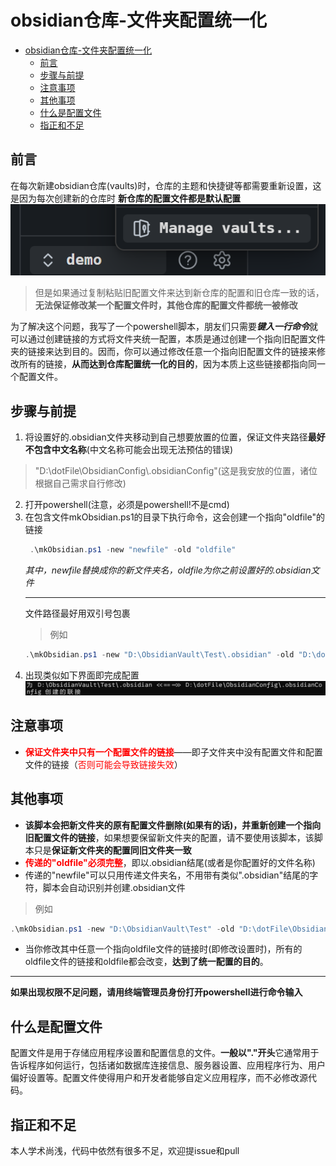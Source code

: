 # obsidian仓库-文件夹配置统一化
- [obsidian仓库-文件夹配置统一化](#obsidian仓库-文件夹配置统一化)
  - [前言](#前言)
  - [步骤与前提](#步骤与前提)
  - [注意事项](#注意事项)
  - [其他事项](#其他事项)
  - [什么是配置文件](#什么是配置文件)
  - [指正和不足](#指正和不足)

## 前言
在每次新建obsidian仓库(vaults)时，仓库的主题和快捷键等都需要重新设置，这是因为每次创建新的仓库时
**新仓库的配置文件都是默认配置**
![alt text](assets/image1.png)
> 但是如果通过复制粘贴旧配置文件来达到新仓库的配置和旧仓库一致的话，**无法保证修改某一个配置文件时，其他仓库的配置文件都统一被修改**

为了解决这个问题，我写了一个powershell脚本，朋友们只需要***键入一行命令***就可以通过创建链接的方式将文件夹统一配置，本质是通过创建一个指向旧配置文件夹的链接来达到目的。因而，你可以通过修改任意一个指向旧配置文件的链接来修改所有的链接，**从而达到仓库配置统一化的目的**，因为本质上这些链接都指向同一个配置文件。
## 步骤与前提
1. 将设置好的.obsidian文件夹移动到自己想要放置的位置，保证文件夹路径**最好不包含中文名称**(中文名称可能会出现无法预估的错误)
 > "D:\dotFile\ObsidianConfig\\.obsidianConfig"(这是我安放的位置，诸位根据自己需求自行修改)
2. 打开powershell(注意，必须是powershell!不是cmd)
3. 在包含文件mkObsidian.ps1的目录下执行命令，这会创建一个指向"oldfile"的链接
   ```powershell
    .\mkObsidian.ps1 -new "newfile" -old "oldfile"
   ```
   *其中，newfile替换成你的新文件夹名，oldfile为你之前设置好的.obsidian文件*
   ***
   文件路径最好用双引号包裹
   > 例如
   ```powershell
   .\mkObsidian.ps1 -new "D:\ObsidianVault\Test\.obsidian" -old "D:\dotFile\ObsidianConfig\.obsidianConfig"
   ```
4. 出现类似如下界面即完成配置
   ![alt text](assets/image.png)

## 注意事项
- **<font color="red">保证文件夹中只有一个配置文件的链接</font>**——即子文件夹中没有配置文件和配置文件的链接（<font color="red">否则可能会导致链接失效</font>）
## 其他事项
- **该脚本会把新文件夹的原有配置文件删除(如果有的话)，并重新创建一个指向旧配置文件的链接**，如果想要保留新文件夹的配置，请不要使用该脚本，该脚本只是**保证新文件夹的配置同旧文件夹一致**
- <font color="red">**传递的"oldfile"必须完整**</font>，即以.obsidian结尾(或者是你配置好的文件名称)
- 传递的"newfile"可以只用传递文件夹名，不用带有类似".obsidian"结尾的字符，脚本会自动识别并创建.obsidian文件
> 例如
   ```powershell
   .\mkObsidian.ps1 -new "D:\ObsidianVault\Test" -old "D:\dotFile\ObsidianConfig\.obsidianConfig"
   ```
- 当你修改其中任意一个指向oldfile文件的链接时(即修改设置时)，所有的oldfile文件的链接和oldfile都会改变，**达到了统一配置的目的**。
***
**如果出现权限不足问题，请用终端管理员身份打开powershell进行命令输入**

## 什么是配置文件
配置文件是用于存储应用程序设置和配置信息的文件。**一般以"."开头**它通常用于告诉程序如何运行，包括诸如数据库连接信息、服务器设置、应用程序行为、用户偏好设置等。配置文件使得用户和开发者能够自定义应用程序，而不必修改源代码。

## 指正和不足
本人学术尚浅，代码中依然有很多不足，欢迎提issue和pull 

